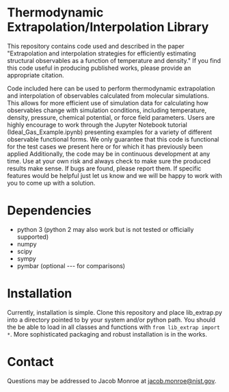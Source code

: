 # Thermodynamic Extrapolation/Interpolation Library
This repository contains code used and described in the paper "Extrapolation and interpolation strategies for efficiently estimating structural observables as a function of temperature and density."
If you find this code useful in producing published works, please provide an appropriate citation.

Code included here can be used to perform thermodynamic extrapolation and interpolation of observables calculated from molecular simulations.
This allows for more efficient use of simulation data for calculating how observables change with simulation conditions, including temperature, density, pressure, chemical potential, or force field parameters.
Users are highly encourage to work through the Jupyter Notebook tutorial (Ideal_Gas_Example.ipynb) presenting examples for a variety of different observable functional forms.
We only guarantee that this code is functional for the test cases we present here or for which it has previously been applied
Additionally, the code may be in continuous development at any time.
Use at your own risk and always check to make sure the produced results make sense.
If bugs are found, please report them.
If specific features would be helpful just let us know and we will be happy to work with you to come up with a solution.

# Dependencies
- python 3 (python 2 may also work but is not tested or officially supported)
- numpy
- scipy
- sympy
- pymbar (optional --- for comparisons)

# Installation
Currently, installation is simple.
Clone this repository and place lib_extrap.py into a directory pointed to by your system and/or python path.
You should the be able to load in all classes and functions with `from lib_extrap import *`.
More sophisticated packaging and robust installation is in the works.

# Contact
Questions may be addressed to Jacob Monroe at jacob.monroe@nist.gov.


